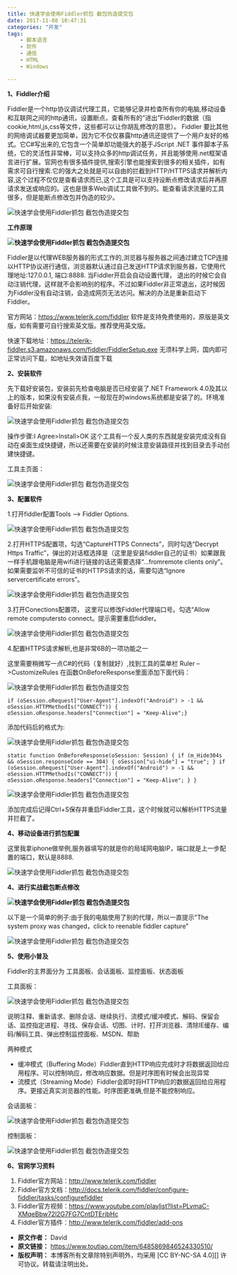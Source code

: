```yaml
---
title: 快速学会使用Fiddler抓包 截包伪造提交包
date: 2017-11-08 10:47:31
categories: "开发"
tags:
	- 脚本语言
	- 软件
	- 通信
	- HTML
	- Windows

---
```


**1、Fiddler介绍**

Fiddler是一个http协议调试代理工具，它能够记录并检查所有你的电脑,移动设备和互联网之间的http通讯，设置断点，查看所有的“进出”Fiddler的数据（指cookie,html,js,css等文件，这些都可以让你胡乱修改的意思）。 Fiddler 要比其他的网络调试器要更加简单，因为它不仅仅暴露http通讯还提供了一个用户友好的格式。它C\#写出来的,它包含一个简单却功能强大的基于JScript .NET 事件脚本子系统，它的灵活性非常棒，可以支持众多的http调试任务，并且能够使用.net框架语言进行扩展。官网也有很多插件提供,搜索引擎也能搜索到很多的相关插件，如有需求可自行搜索.它的强大之处就是可以自由的拦截到HTTP/HTTPS请求并解析内容,这个过程不仅仅是查看请求而已,这个工具是可以支持设断点修改请求后并再原请求发送或响应的。这也是很多Web调试工具做不到的。能查看请求流量的工具很多，但是能断点修改包并伪造的较少。

![快速学会使用Fiddler抓包 截包伪造提交包][Fiddler_]

**工作原理**

**![快速学会使用Fiddler抓包 截包伪造提交包][Fiddler_ 1]**

Fiddler是以代理WEB服务器的形式工作的,浏览器与服务器之间通过建立TCP连接以HTTP协议进行通信，浏览器默认通过自己发送HTTP请求到服务器，它使用代理地址:127.0.0.1, 端口:8888. 当Fiddler开启会自动设置代理， 退出的时候它会自动注销代理，这样就不会影响别的程序。不过如果Fiddler非正常退出，这时候因为Fiddler没有自动注销，会造成网页无法访问。解决的办法是重新启动下Fiddler。

官方网站：https://www.telerik.com/fiddler 软件是支持免费使用的，原版是英文版，如有需要可自行搜索英文版。推荐使用英文版。

快速下载地址：https://telerik-fiddler.s3.amazonaws.com/fiddler/FiddlerSetup.exe 无须科学上网，国内即可正常访问下载，如地址失效请百度下载

**2、安装软件**

先下载好安装包，安装前先检查电脑是否已经安装了.NET Framework 4.0及其以上的版本，如果没有安装点我，一般现在的windows系统都是安装了的。环境准备好后开始安装:

![快速学会使用Fiddler抓包 截包伪造提交包][Fiddler_ 2]

操作步骤:I Agree>Install>OK 这个工具有一个反人类的东西就是安装完成没有自动在桌面生成快捷键，所以还需要在安装的时候注意安装路径并找到目录去手动创建快捷键。

工具主页面：

![快速学会使用Fiddler抓包 截包伪造提交包][Fiddler_ 3]

**3、配置软件**

1.打开fiddler配置Tools –> Fiddler Options.

![快速学会使用Fiddler抓包 截包伪造提交包][Fiddler_ 4]

2.打开HTTPS配置项，勾选“CaptureHTTPS Connects”，同时勾选“Decrypt Https Traffic”，弹出的对话框选择是（这里是安装fiddler自己的证书）如果跟我一样手机跟电脑是用wifi进行链接的话还需要选择“…fromremote clients only”。如果需要监听不可信的证书的HTTPS请求的话，需要勾选“Ignore servercertificate errors”。

![快速学会使用Fiddler抓包 截包伪造提交包][Fiddler_ 5]

3.打开Conections配置项， 这里可以修改Fiddler代理端口号。勾选“Allow remote computersto connect。提示需要重启fiddler。

![快速学会使用Fiddler抓包 截包伪造提交包][Fiddler_ 6]

4.配置HTTPS请求解析,也是非常6B的一项功能之一

这里需要稍微写一点C\#的代码（复制就好）,找到工具的菜单栏 Ruler –>CustomizeRules 在函数OnBeforeResponse里面添加下面代码：

![快速学会使用Fiddler抓包 截包伪造提交包][Fiddler_ 7]

    if (oSession.oRequest["User-Agent"].indexOf("Android") > -1 && oSession.HTTPMethodIs("CONNECT")) { oSession.oResponse.headers["Connection"] = "Keep-Alive";}

添加代码后的格式为:

![快速学会使用Fiddler抓包 截包伪造提交包][Fiddler_ 8]

    static function OnBeforeResponse(oSession: Session) { if (m_Hide304s && oSession.responseCode == 304) { oSession["ui-hide"] = "true"; } if (oSession.oRequest["User-Agent"].indexOf("Android") > -1 && oSession.HTTPMethodIs("CONNECT")) { oSession.oResponse.headers["Connection"] = "Keep-Alive"; } }

![快速学会使用Fiddler抓包 截包伪造提交包][Fiddler_ 8]

添加完成后记得Ctrl+S保存并重启Fiddler工具，这个时候就可以解析HTTPS流量并拦截了。

**4、移动设备进行抓包配置**

这里我拿iphone做举例,服务器填写的就是你的局域网电脑IP，端口就是上一步配置的端口，默认是8888.

![快速学会使用Fiddler抓包 截包伪造提交包][Fiddler_ 9]

**4、进行实战截包断点修改**

**![快速学会使用Fiddler抓包 截包伪造提交包][Fiddler_ 10]**

以下是一个简单的例子:由于我的电脑使用了别的代理，所以一直提示"The system proxy was changed，click to reenable fiddler capture”

![快速学会使用Fiddler抓包 截包伪造提交包][Fiddler_ 11]

 **5、使用小普及**

Fiddler的主界面分为 工具面板、会话面板、监控面板、状态面板

工具面板：

![快速学会使用Fiddler抓包 截包伪造提交包][Fiddler_ 12]

说明注释、重新请求、删除会话、继续执行、流模式/缓冲模式、解码、保留会话、监控指定进程、寻找、保存会话、切图、计时、打开浏览器、清除IE缓存、编码/解码工具、弹出控制监控面板、MSDN、帮助

两种模式

 *  缓冲模式（Buffering Mode）Fiddler直到HTTP响应完成时才将数据返回给应用程序。可以控制响应，修改响应数据。但是时序图有时候会出现异常
 *  流模式（Streaming Mode）Fiddler会即时将HTTP响应的数据返回给应用程序。更接近真实浏览器的性能。时序图更准确,但是不能控制响应。

会话面板：

![快速学会使用Fiddler抓包 截包伪造提交包][Fiddler_ 13]

控制面板：

![快速学会使用Fiddler抓包 截包伪造提交包][Fiddler_ 14]

**6、官网学习资料**

1.  Fiddler官方网站：http://www.telerik.com/fiddler
2.  Fiddler官方文档：http://docs.telerik.com/fiddler/configure-fiddler/tasks/configurefiddler
3.  Fiddler官方视频：https://www.youtube.com/playlist?list=PLvmaC-XMqeBbw72l2G7FG7CntDTErjbHc
4.  Fiddler官方插件：http://www.telerik.com/fiddler/add-ons


[Fiddler_]: static/resources/crawler/2AE3-IZ3U-MARQ.jpg
[Fiddler_ 1]: static/resources/crawler/UNRF-BNEA-BU2Y.jpg
[Fiddler_ 2]: static/resources/crawler/RIQN-AYYV-6FII.jpg
[Fiddler_ 3]: static/resources/crawler/7VVF-RNVA-7N3M.jpg
[Fiddler_ 4]: static/resources/crawler/NZMU-IVYV-URBQ.jpg
[Fiddler_ 5]: static/resources/crawler/IRJ6-ZZBU-N6VF.jpg
[Fiddler_ 6]: static/resources/crawler/JEUM-EMIB-ENRY.jpg
[Fiddler_ 7]: static/resources/crawler/IYVA-FEJE-YQIM.jpg
[Fiddler_ 8]: static/resources/crawler/REAY-N2EN-7VBN.gif
[Fiddler_ 9]: static/resources/crawler/QB3I-ANJF-UJ7Z.jpg
[Fiddler_ 10]: static/resources/crawler/IZM7-BNB6-7NN2.jpg
[Fiddler_ 11]: static/resources/crawler/V7JQ-IFQN-IIJU.gif
[Fiddler_ 12]: static/resources/crawler/EUFR-YY2Q-RR7V.jpg
[Fiddler_ 13]: static/resources/crawler/AFMQ-ZUJA-ZVFN.jpg
[Fiddler_ 14]: static/resources/crawler/QVQV-J2RU-FVYE.jpg
 *  **原文作者：** David
 *  **原文链接：** https://www.toutiao.com/item/6485869846524330510/
 *  **版权声明：** 本博客所有文章除特别声明外，均采用 [CC BY-NC-SA 4.0][] 许可协议。转载请注明出处。
